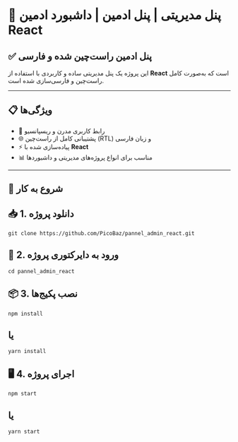 # 🌟 پنل مدیریتی | پنل ادمین | داشبورد ادمین React

## ✅ پنل ادمین راست‌چین شده و فارسی

این پروژه یک پنل مدیریتی ساده و کاربردی با استفاده از **React** است که به‌صورت کامل راست‌چین و فارسی‌سازی شده است.

---

## 📋 ویژگی‌ها

- 🎨 رابط کاربری مدرن و ریسپانسیو  
- 🌐 پشتیبانی کامل از راست‌چین (RTL) و زبان فارسی  
- ⚡️ پیاده‌سازی شده با **React**  
- 📊 مناسب برای انواع پروژه‌های مدیریتی و داشبوردها  

---

## 🚀 شروع به کار

##  📥 1. دانلود پروژه
`‍git clone https://github.com/PicoBaz/pannel_admin_react.git`

## 📁 2. ورود به دایرکتوری پروژه

`cd pannel_admin_react`

## 📦 3. نصب پکیج‌ها
`npm install`

## یا 
`yarn install`

## 🖥️ 4. اجرای پروژه
`npm start`

## یا 

`yarn start`
